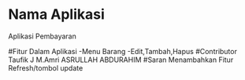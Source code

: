# Nama Aplikasi
  Aplikasi Pembayaran

#Fitur Dalam Aplikasi
   -Menu Barang
   -Edit,Tambah,Hapus
#Contributor
   Taufik J
   M.Amri
   ASRULLAH
    ABDURAHIM
#Saran
  Menambahkan Fitur Refresh/tombol update
